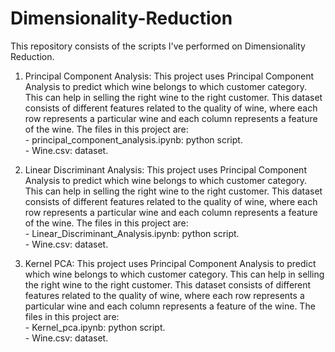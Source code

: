 # Dimensionality-Reduction

This repository consists of the scripts I've performed on Dimensionality Reduction.   

1. Principal Component Analysis: This project uses Principal Component Analysis to predict which wine belongs to which customer category. This can 
                                  help in selling the right wine to the right customer. This dataset consists of different features related to the 
                                  quality of wine, where each row represents a particular wine and each column represents a feature of the wine. The 
                                  files in this project are:    
                                  - principal_component_analysis.ipynb: python script.    
                                  - Wine.csv: dataset.    
                                  
2. Linear Discriminant Analysis: This project uses Principal Component Analysis to predict which wine belongs to which customer category. This can 
                                  help in selling the right wine to the right customer. This dataset consists of different features related to the 
                                  quality of wine, where each row represents a particular wine and each column represents a feature of the wine. The 
                                  files in this project are:    
                                  - Linear_Discriminant_Analysis.ipynb: python script.    
                                  - Wine.csv: dataset.    
                                  
3. Kernel PCA: This project uses Principal Component Analysis to predict which wine belongs to which customer category. This can help in selling the 
                right wine to the right customer. This dataset consists of different features related to the quality of wine, where each row represents 
                a particular wine and each column represents a feature of the wine. The files in this project are:    
                - Kernel_pca.ipynb: python script.    
                - Wine.csv: dataset.
